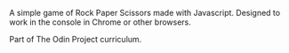 A simple game of Rock Paper Scissors made with Javascript. Designed to work in the console in Chrome or other browsers.

Part of The Odin Project curriculum. 
